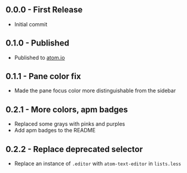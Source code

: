 ## 0.0.0 - First Release
* Initial commit

## 0.1.0 - Published
* Published to [atom.io](https://atom.io/packages)

## 0.1.1 - Pane color fix
* Made the pane focus color more distinguishable from the sidebar

## 0.2.1 - More colors, apm badges
* Replaced some grays with pinks and purples
* Add apm badges to the README

## 0.2.2 - Replace deprecated selector
* Replace an instance of `.editor` with `atom-text-editor` in `lists.less`
